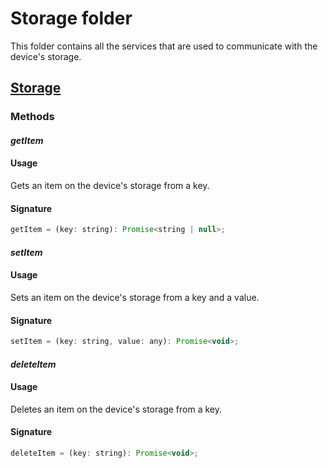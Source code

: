# Storage folder

This folder contains all the services that are used to communicate with the device's storage.

## [Storage](./storage.ts)

### Methods

#### _getItem_

#### Usage

Gets an item on the device's storage from a key.

#### Signature

```js
getItem = (key: string): Promise<string | null>;
```

#### _setItem_

#### Usage

Sets an item on the device's storage from a key and a value.

#### Signature

```js
setItem = (key: string, value: any): Promise<void>;
```

#### _deleteItem_

#### Usage

Deletes an item on the device's storage from a key.

#### Signature

```js
deleteItem = (key: string): Promise<void>;
```
